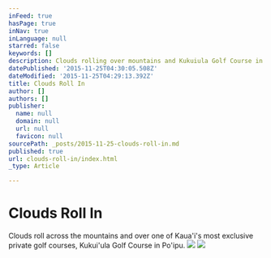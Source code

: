 ```yaml
---
inFeed: true
hasPage: true
inNav: true
inLanguage: null
starred: false
keywords: []
description: Clouds rolling over mountains and Kukuiula Golf Course in Poipu
datePublished: '2015-11-25T04:30:05.508Z'
dateModified: '2015-11-25T04:29:13.392Z'
title: Clouds Roll In
author: []
authors: []
publisher:
  name: null
  domain: null
  url: null
  favicon: null
sourcePath: _posts/2015-11-25-clouds-roll-in.md
published: true
url: clouds-roll-in/index.html
_type: Article

---
```

# Clouds Roll In

Clouds roll across the mountains and over one of Kaua'i's most exclusive private golf courses, Kukui'ula Golf Course in Po'ipu.
![](https://the-grid-user-content.s3-us-west-2.amazonaws.com/d9b8535c-aed7-4f29-a892-7a598a431027.jpg)
![](https://the-grid-user-content.s3-us-west-2.amazonaws.com/20cad2f3-66d0-43e5-83b5-b91ee4225b94.JPG)
